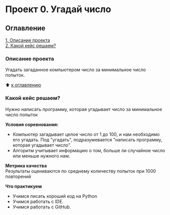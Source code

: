 # Проект 0. Угадай число

## Оглавление
[1. Описание проекта](https://github.com/DS-Makovetskiy/DS/tree/main/project_0/README.md#Описание-проекта)  
[2. Какой кейс решаем?](https://github.com/DS-Makovetskiy/DS/tree/main/project_0/README.md#Какой-кейс-решаем)  


### Описание проекта
Угадать загаданное компьютером число за минимальное число попыток.

:arrow_up: [к оглавлению](https://github.com/DS-Makovetskiy/DS/tree/main/project_0/README.md#Оглавление)


### Какой кейс решаем?
Нужно написать программу, которая угадывает число за минимальное число попыток

**Условия соревнования:**
- Компьютер загадывает целое число от 1 до 100, и нам необходимо его угадать. Под "угадать", подразумевается "написать программу, которая угадывает число".
- Алгоритм учитывает информацию о том, больше ли случайное число или меньше нужного нам.

**Метрика качества**  
Результаты оцениваются по среднему количеству попыток при 1000 повторений

**Что практикуем**  
- Учимся писать хороший код на Python
- Учимся работать с IDE.
- Учимся работать с GitHub.